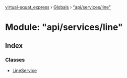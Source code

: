 [virtual-squat_express](../README.md) › [Globals](../globals.md) › ["api/services/line"](_api_services_line_.md)

# Module: "api/services/line"

## Index

### Classes

* [LineService](../classes/_api_services_line_.lineservice.md)

